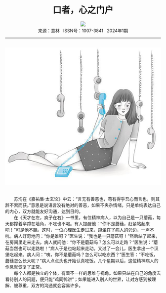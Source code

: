 # <center>口者，心之门户</center>

<div align=center><img src="https://raw.githubusercontent.com/leaguecn/magazines/main/img_authors/%d7%f7%d5%df%a3%ba%d7%bf%e5%fb.jpg"></div>

<center>来源：意林   ISSN号：1007-3841   2024年1期</center>

* * *

<br>![](https://raw.githubusercontent.com/leaguecn/magazines/main/img/yili20240149-1-l.jpg)

  
<br>　　苏洵在《嘉祐集·太玄论》中云：“言无有善恶也，苟有得乎吾心而言也，则其辞不索而获。”意思是说语言没有绝对的善恶，如果不夹杂情绪，只是单纯表达自己的内心，双方就能友好沟通，达到目的。  
　　在《天才在左，疯子在右》一书里，有位精神病人，以为自己是一只蘑菇，每天都撑着伞蹲在墙角，不吃也不喝。有人提醒他：“你不是蘑菇，赶紧站起来吧！”可是他不聽。这时，一位心理医生走过来，蹲坐在了病人的旁边，一声不吭。病人好奇地问：“你是谁呀？”医生说：“我也是一只蘑菇呀！”然后站了起来，在房间里走来走去。病人就问他：“你不是蘑菇吗？怎么可以走路？”医生说：“蘑菇当然也可以走路啦！”病人于是也站起来走动。又过了一会儿，医生拿出一个汉堡吃起来。病人问：“咦，你不是蘑菇吗？怎么可以吃东西？”医生答：“不吃饭，蘑菇怎么长大呢？”病人点点头也开始认真吃饭。几个星期以后，这位精神病人的作息就恢复了正常。  
　　每个人都是独立的个体，有着不一样的思维与视角。如果只站在自己的角度去看待别人的问题，便只能“鸡同鸭讲”；如果能进入别人的世界，让对方感到被理解、被尊重，双方的沟通就会容易许多。
